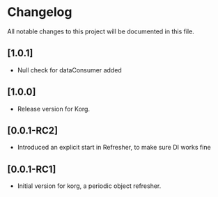 # Changelog

All notable changes to this project will be documented in this file.

## [1.0.1]

- Null check for dataConsumer added

## [1.0.0]

- Release version for Korg.

## [0.0.1-RC2]

- Introduced an explicit start in Refresher, to make sure DI works fine

## [0.0.1-RC1]

- Initial version for korg, a periodic object refresher.
